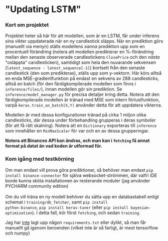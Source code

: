 # "Updating LSTM"
### Kort om projektet
Projektet heter så här för att modellen, som är en LSTM, får under inferens sina vikter uppdaterade
när en ny candlestick släpps. När en prediktion görs (manuellt via menyn) ställs modellens *sanna*
prediktion upp som en procentuell förändring (notera att modellen predikterar en %-förändring mellan den senaste observerade
candlestickens <code>ClosePrice</code> och den *nästa* "osläppta" candlesticken), samtidigt som hela den nuvarande sekvensen
(<code>latest_sequence - latest_sequence[-1]</code>) bortsett från den senaste candlestick (den som predikteras), ställs upp som
y-vektorn. Här körs alltså en enda MSE-gradientfunktion på endast en sekvens av 288 candlesticks, alltså en batch (för 
den färdigkompilerade modellen som finns i <code>inference/files/</code>), innan modellen gör sin prediktion. Se <code>inference/model_manager.py</code>
för precisa detaljer kring detta. Notera att den färdigkompilerade modellen är tränad med MSE som intern förlustfunktion, varpå 
<code>keras.train_on_batch(X,Y)</code> använder detta för att uppdatera vikterna.

Modellen är med dessa konfigurationer tränad på cirka 1 miljon olika candlesticks, där dessa under förbehandling grupperas i deras symboler (för att få rätt skalning).
Notera att en <code>Dictionary</code> exporteras till <code>inference</code> som innehåller en <code>MinMaxScaler</code> för var och en
av dessa grupperingar.

<b>Notera att Binances API kan ändras, och man kan i <code>fetching</code> få annat format på datat än vad koden är utformad för.</b>


### Kom igång med testkörning

Om man endast vill prova göra prediktioner, 
så behöver man endast <code>pip install binance-connector</code>
för själva websocket-strömmen, där valfri IDE borde kunna sköta installationen av resterande moduler (jag använder PYCHARM community edition) <br><br>
Om du vill träna en ny modell behöver du sätta upp en databastabell enligt schemat i <code>training/db_fetcher</code>, samt <code>pip install python-binance</code>, <code>pip install keras-tuner</code> (eller <code>pip install bayesian-optimization</code>). I detta fall, kör först <code>fetching</code>, och sedan <code>training</code>.

Jag har <u>inte</u> lagt upp någon <code>requirements.txt</code> eller dylikt, så man får manuellt gå igenom beroenden (vilket inte är så farligt, är mest tensorflow och numpy)


###